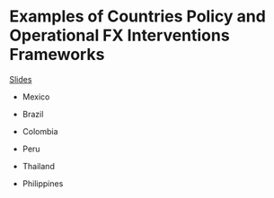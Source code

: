 # Examples of Countries Policy and Operational FX Interventions Frameworks

[Slides](./docs/Slides/fxi_theory_practice/fxi_theory_practice.pdf)

- Mexico

- Brazil
 
- Colombia

- Peru

- Thailand

- Philippines



